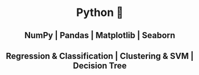 <h1 align="center">Python 🐍</h1>
<h2 align="center">NumPy | Pandas | Matplotlib | Seaborn</h2>
<h2 align="center">Regression & Classification | Clustering & SVM | Decision Tree</h2>
